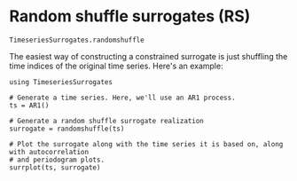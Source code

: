 # Random shuffle surrogates (RS)

```@docs
TimeseriesSurrogates.randomshuffle
```

The easiest way of constructing a constrained surrogate is just shuffling the time indices
of the original time series. Here's an example:

```@example
using TimeseriesSurrogates

# Generate a time series. Here, we'll use an AR1 process.
ts = AR1()

# Generate a random shuffle surrogate realization
surrogate = randomshuffle(ts)

# Plot the surrogate along with the time series it is based on, along with autocorrelation
# and periodogram plots.
surrplot(ts, surrogate)
```
